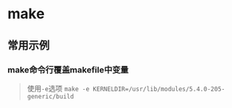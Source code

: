 # make

## 常用示例

### make命令行覆盖makefile中变量

> 使用`-e`选项 `make -e KERNELDIR=/usr/lib/modules/5.4.0-205-generic/build`